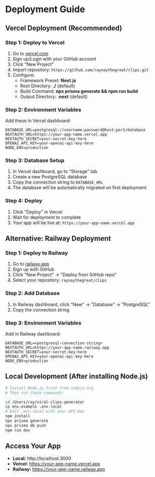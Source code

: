 # Deployment Guide

## Vercel Deployment (Recommended)

### Step 1: Deploy to Vercel
1. Go to [vercel.com](https://vercel.com)
2. Sign up/Login with your GitHub account
3. Click "New Project"
4. Import repository: `https://github.com/raynaythegreat/clips.git`
5. Configure:
   - Framework Preset: **Next.js**
   - Root Directory: **./** (default)
   - Build Command: **npx prisma generate && npm run build**
   - Output Directory: **.next** (default)

### Step 2: Environment Variables
Add these in Vercel dashboard:

```
DATABASE_URL=postgresql://username:password@host:port/database
NEXTAUTH_URL=https://your-app-name.vercel.app
NEXTAUTH_SECRET=your-secret-key-here
OPENAI_API_KEY=your-openai-api-key-here
NODE_ENV=production
```

### Step 3: Database Setup
1. In Vercel dashboard, go to "Storage" tab
2. Create a new PostgreSQL database
3. Copy the connection string to `DATABASE_URL`
4. The database will be automatically migrated on first deployment

### Step 4: Deploy
1. Click "Deploy" in Vercel
2. Wait for deployment to complete
3. Your app will be live at: `https://your-app-name.vercel.app`

## Alternative: Railway Deployment

### Step 1: Deploy to Railway
1. Go to [railway.app](https://railway.app)
2. Sign up with GitHub
3. Click "New Project" → "Deploy from GitHub repo"
4. Select your repository: `raynaythegreat/clips`

### Step 2: Add Database
1. In Railway dashboard, click "New" → "Database" → "PostgreSQL"
2. Copy the connection string

### Step 3: Environment Variables
Add in Railway dashboard:
```
DATABASE_URL=<postgresql-connection-string>
NEXTAUTH_URL=https://your-app-name.railway.app
NEXTAUTH_SECRET=your-secret-key-here
OPENAI_API_KEY=your-openai-api-key-here
NODE_ENV=production
```

## Local Development (After installing Node.js)

```bash
# Install Node.js first from nodejs.org
# Then run these commands:

cd /Users/ray/viral-clips-generator
cp env.example .env.local
# Edit .env.local with your API key
npm install
npx prisma generate
npx prisma db push
npm run dev
```

## Access Your App

- **Local:** http://localhost:3000
- **Vercel:** https://your-app-name.vercel.app
- **Railway:** https://your-app-name.railway.app
